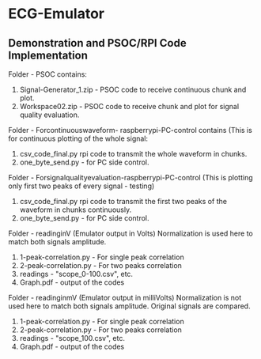 # ECG-Emulator

## Demonstration and PSOC/RPI Code Implementation

Folder - PSOC contains: 
1. Signal-Generator_1.zip - PSOC code to receive continuous chunk and plot.
2. Workspace02.zip - PSOC code to receive chunk and plot for signal quality evaluation.


Folder - Forcontinuouswaveform- raspberrypi-PC-control contains (This is for continuous plotting of the whole signal:
1. csv_code_final.py rpi code to transmit the whole waveform in chunks.
2. one_byte_send.py - for PC side control. 

Folder - Forsignalqualityevaluation-raspberrypi-PC-control (This is plotting only first two peaks of every signal - testing)
1. csv_code_final.py rpi code to transmit the first two peaks of the waveform in chunks continuously.
2. one_byte_send.py - for PC side control.

Folder - readinginV (Emulator output in Volts)
Normalization is used here to match both signals amplitude.
1. 1-peak-correlation.py - For single peak correlation
2. 2-peak-correlation.py - For two peaks correlation
3. readings - "scope_0-100.csv", etc.
4. Graph.pdf - output of the codes 

Folder - readinginmV (Emulator output in milliVolts)
Normalization is not used here to match both signals amplitude. Original signals are compared.
1. 1-peak-correlation.py - For single peak correlation
2. 2-peak-correlation.py - For two peaks correlation
3. readings - "scope_100.csv", etc.
4. Graph.pdf - output of the codes 



